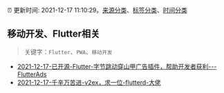 :alarm_clock: 更新时间: 2021-12-17 11:10:29。[来源分类](../README.md)、[标签分类](../TAGS.md)、[时间分类](../TIMELINE.md)

## 移动开发、Flutter相关


> 关键字：`Flutter`、`PWA`、`移动开发`



- [2021-12-17-已开源-Flutter-字节跳动穿山甲广告插件，帮助开发者获利---FlutterAds](https://www.v2ex.com/t/822854) 
- [2021-12-17-千辛万苦进-v2ex，求一位-flutterd-大佬](https://www.v2ex.com/t/822840) 